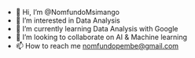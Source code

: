 - 👋 Hi, I’m @NomfundoMsimango
- 👀 I’m interested in Data Analysis
- 🌱 I’m currently learning Data Analysis with Google
- 💞️ I’m looking to collaborate on AI & Machine learning 
- 📫 How to reach me nomfundopembe@gmail.com

<!---
NomfundoMsimango/NomfundoMsimango is a ✨ special ✨ repository because its `README.md` (this file) appears on your GitHub profile.
You can click the Preview link to take a look at your changes.
--->
